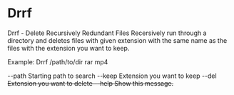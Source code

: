 # Drrf

Drrf - Delete Recursively Redundant Files
Recersively run through a directory and deletes files with given extension
with the same name as the files with the extension you want to keep.

Example: Drrf /path/to/dir rar mp4

  --path <path>    Starting path to search
  --keep <keep>    Extension you want to keep
  --del <del>      Extension you want to delete
  --help           Show this message.